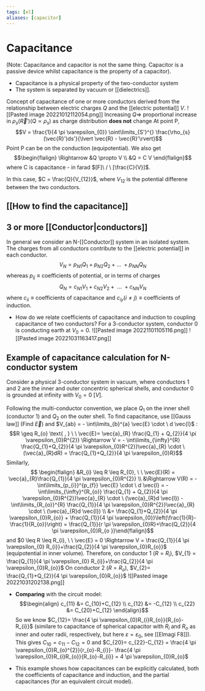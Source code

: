 ```yaml
---
tags: [el]
aliases: [capacitor]
---
```

# Capacitance
(Note: Capacitance and capacitor is not the same thing. Capacitor is a passive device whilst capacitance is the property of a capacitor).
- Capacitance is a physical property of the two-conductor system
- The system is separated by vacuum or [[dielectrics]].

Concept of capacitance of one or more conductors derived from the relationship between electric charges $Q$ and the [[electric potential]] $V$.
![[Pasted image 20221012112054.png]]
Increasing $Q \Rightarrow$ proportional increase in $\rho_{s}(\vec{R}')(Q \propto \rho_{s})$ as charge distribution **does not** change
At point P, $$V = \frac{1}{4 \pi \varepsilon_{0}} \oint\limits_{S'}^{} \frac{\rho_{s}(\vec{R}')ds'}{\lvert \vec{R} -  \vec{R}'\rvert}$$
Point P can be on the conduction (equipotential).
We also get
$$\begin{flalign} \Rightarrow &Q \propto V \\ &Q = C V  \end{flalign}$$
where C is capacitance - in farad $[F]\ / \ [\frac{C}{V}]$.

In this case, $C = \frac{Q}{V_{12}}$, where $V_{12}$ is the potential differene between the two conductors.

## [[How to find the capacitance]]

## 3 or more [[Conductor|conductors]]
In general we consider an N-[[Conductor]] system in an isolated system. The charges from all conductors contribute to the [[electric potential]] in each conductor. 
$$V_{N} = p_{N1}Q_{1}+p_{N2}Q_{2} + \text{... }+ p_{NN}Q_{N}$$whereas $p_{ij} \equiv \text{coefficients of potential}$, or in terms of charges $$Q_{N} = c_{N1}V_{1}+c_{N2}V_{2}+ \text{ ... } + c_{NN}V_{N}$$where $c_{ii} \equiv \text{coefficients of capacitance}$ and $c_{iy}(i \neq j) \equiv \text{coefficients of induction}$.  

- How do we relate coefficients of capacitance and induction to coupling capacitance of two conductors? For a 3-conductor system, conductor 0 is conducting earth at $V_{0}= 0$.
![[Pasted image 20221101105116.png]]
![[Pasted image 20221031163417.png]]

## Example of capacitance calculation for N-conductor system
Consider a physical 3-conductor system in vacuum, where conductors 1 and 2 are the inner and outer concentric spherical shells, and conductor 0 is grounded at infinity with $V_{0} = 0 \ [V]$. 

Following the multi-conductor convention, we place $Q_{1}$ on the inner shell (conductor 1) and $Q_{2}$ on the outer shell. To find capacitance, use [[Gauss law]] (Find $\vec{E}$) and $V_{ab} = - \int\limits_{b}^{a} \vec{E} \cdot \ d \vec{l}$ : $$R \geq R_{o} \text{ , } \ \ \vec{E}= \vec{a}_{R} \frac{Q_{1} + Q_{2}}{4 \pi \varepsilon_{0}R^{2}} \Rightarrow V = - \int\limits_{\infty}^{R} \frac{Q_{1}+Q_{2}}{4 
 \pi \varepsilon_{0}R^{2}}\vec{a}_{R} \cdot \ (\vec{a}_{R}dR) = \frac{Q_{1}+Q_{2}}{4 \pi \varepsilon_{0}R}$$
 Similarly, $$ \begin{flalign} &R_{i} \leq R \leq R_{0}, \ \ \vec{E}(R) = \vec{a}_{R}\frac{Q_{1}}{4 \pi \varepsilon_{0}R^{2}} \\ &\Rightarrow V(R) = - \int\limits_{p_{i}}^{p_{f}} \vec{E} \cdot \ d \vec{l} = - \int\limits_{\infty}^{R_{o}} \frac{Q_{1} + Q_{2}}{4 \pi \varepsilon_{0}R^{2}}\vec{a}_{R} \cdot \ (\vec{a}_{R}d \vec{l}) - \int\limits_{R_{o}}^{R} \frac{Q_{1}}{4 \pi \varepsilon_{0}R^{2}}\vec{a}_{R} \cdot \ (\vec{a}_{R}d \vec{l}) \\ &= \frac{Q_{1}+Q_{2}}{4 \pi \varepsilon_{0}R_{o}} + \frac{Q_{1}}{4 \pi \varepsilon_{0}}\left(\frac{1}{R}- \frac{1}{R_{o}}\right) = \frac{Q_{1}}{r \pi \varepsilon_{0}R}+\frac{Q_{2}}{4 \pi \varepsilon_{0}R_{o }}\end{flalign}$$ and $0 \leq R \leq R_{i}, \ \ \vec{E} = 0 \Rightarrow V = \frac{Q_{1}}{4 \pi \varepsilon_{0} R_{i}}+\frac{Q_{2}}{4 \pi \varepsilon_{0}R_{o}}$ (equipotential in inner volume).
Therefore, on conductor 1 ($R=R_{i}$),   $V_{1} = \frac{Q_{1}}{4 \pi \varepsilon_{0} R_{i}}+\frac{Q_{2}}{4 \pi \varepsilon_{0}R_{o}}$
On conductor 2 ($R = R_{o}$),   $V_{2}= \frac{Q_{1}+Q_{2}}{4 \pi \varepsilon_{0}R_{o}}$
![[Pasted image 20221031202138.png]]
- **Comparing** with the circuit model:
$$\begin{align} c_{11} &= C_{10}+C_{12} \\ c_{12} &= -C_{12} \\ c_{22} &= C_{20}+C_{12} \end{align}$$
So we know $C_{12}= \frac{4 \pi \varepsilon_{0}R_{i}R_{o}}{R_{o}-R_{i}}$ (similare to capacitance of spherical capacitor with $R_{i} \text{ and }R_{o}$ as inner and outer radii, respectively, but here $\varepsilon= \varepsilon_0$, see [[Elmagi F8]]).
This gives $C_{10}= c_{11} - C_{12}= 0$ and $C_{20}= c_{22}-C_{12} = \frac{4 \pi \varepsilon_{0}R_{o}^{2}}{r_{o}-R_{i}}- \frac{4 \pi \varepsilon_{0}R_{i}R_{o}}{R_{o}-R_{i}} = 4 \pi \varepsilon_{0}R_{o}$

- This example shows how capacitances can be explicitly calculated, both the coefficients of capacitance and induction, and the partial capacitances (for an equivalent circuit model).